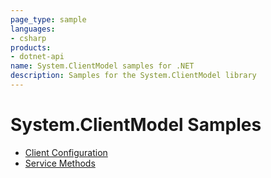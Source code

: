 ```yaml
---
page_type: sample
languages:
- csharp
products:
- dotnet-api
name: System.ClientModel samples for .NET
description: Samples for the System.ClientModel library
---
```


# System.ClientModel Samples

- [Client Configuration](https://github.com/Azure/azure-sdk-for-net/blob/main/sdk/core/System.ClientModel/samples/Configuration.md)
- [Service Methods](https://github.com/Azure/azure-sdk-for-net/blob/main/sdk/core/System.ClientModel/samples/ServiceMethods.md)
